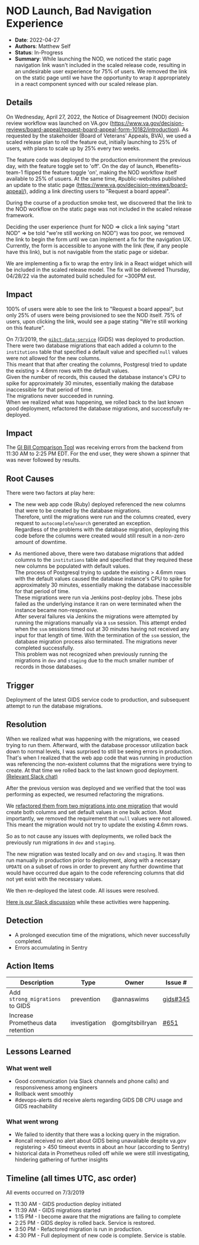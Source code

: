 # NOD Launch, Bad Navigation Experience

- **Date**: 2022-04-27
- **Authors**: Matthew Self
- **Status**: In-Progress
- **Summary**: While launching the NOD, we noticed the static page navigation link wasn't included in the scaled release code, resulting in an undesirable user experience for 75% of users. We removed the link on the static page until we have the opportunity to wrap it appropriately in a react component synced with our scaled release plan.

## Details
On Wednesday, April 27, 2022, the Notice of Disagreement (NOD) decision review workflow was launched on VA.gov (https://www.va.gov/decision-reviews/board-appeal/request-board-appeal-form-10182/introduction). As requested by the stakeholder (Board of Veterans' Appeals, BVA), we used a scaled release plan to roll the feature out, initially launching to 25% of users, with plans to scale up by 25% every two weeks.

The feature code was deployed to the production environment the previous day, with the feature toggle set to 'off'. On the day of launch, #benefits-team-1 flipped the feature toggle 'on', making the NOD workflow itself available to 25% of usuers. At the same time, #public-websites published an update to the static page (https://www.va.gov/decision-reviews/board-appeal/), adding a link directing users to "Request a board appeal".

During the course of a production smoke test, we discovered that the link to the NOD workflow on the static page was not included in the scaled release framework.

Deciding the user experience (hunt for NOD => click a link saying "start NOD" => be told "we're still working on NOD") was too poor, we removed the link to begin the form until we can implement a fix for the navigation UX. Currently, the form is accessible to anyone with the link (few, if any people have this link), but is not navigable from the static page or sidebar.

We are implementing a fix to wrap the entry link in a React widget which will be included in the scaled release model. The fix will be delivered Thursday, 04/28/22 via the automated build scheduled for ~300PM est.

## Impact
100% of users were able to see the link to "Request a board appeal", but only 25% of users were being provisioned to see the NOD itself. 75% of users, upon clicking the link, would see a page stating "We're still working on this feature".




On 7/3/2019, the [`gibct-data-service`](https://github.com/department-of-veterans-affairs/gibct-data-service/) (GIDS) was deployed to production.  
There were two database migrations that each added a column to the `institutions` table that specified a default value and specified `null` values were not allowed for the new columns.  
This meant that that after creating the columns, Postgresql tried to update the existing > 4.6mm rows with the default values.  
Given the number of records, this caused the database instance's CPU to spike for approximately 30 minutes, essentially making the database inaccessible for that period of time.  
The migrations never succeeded in running.  
When we realized what was happening, we rolled back to the last known good deployment, refactored the database migrations, and successfully re-deployed.

## Impact

The [GI Bill Comparison Tool](https://www.va.gov/gi-bill-comparison-tool/) was receiving errors from the backend from 11:30 AM to 2:25 PM EDT.
For the end user, they were shown a spinner that was never followed by results.

## Root Causes

There were two factors at play here:

* The new web app code (Ruby) deployed referenced the new columns that were to be created by the database migrations.  
Therefore, until the migrations were run and the columns created, every request to `autocomplete`/`search` generated an exception.  
Regardless of the problems with the database migration, deploying this code before the columns were created would still result in a non-zero amount of downtime.

* As mentioned above, there were two database migrations that added columns to the `institutions` table and specified that they required these new columns be populated with default values.  
The process of Postgresql trying to update the existing > 4.6mm rows with the default values caused the database instance's CPU to spike for approximately 30 minutes, essentially making the database inaccessible for that period of time.  
These migrations were run via Jenkins post-deploy jobs.  These jobs failed as the underlying instance it ran on were terminated when the instance became non-responsive.  
After several failures via Jenkins the migrations were attempted by running the migrations manually via a `ssm` session.  This attempt ended when the `ssm` sessions timed out at 30 minutes having not received any input for that length of time. With the termination of the `ssm` session, the database migration process also terminated.  The migrations never completed successfully.  
This problem was not recognized when previously running the migrations in `dev` and `staging` due to the much smaller number of records in those databases.

## Trigger

Deployment of the latest GIDS service code to production, and subsequent attempt to run the database migrations.

## Resolution

When we realized what was happening with the migrations, we ceased trying to run them.
Afterward, with the database processor utilization back down to normal levels, I was surprised to still be seeing errors in production.
That's when I realized that the web app code that was running in production was referencing the non-existent columns that the migrations were trying to create.
At that time we rolled back to the last known good deployment.  [(Relevant Slack chat)](https://dsva.slack.com/archives/C7S6EA0ES/p1562177773006400)

After the previous version was deployed and we verified that the tool was performing as expected, we resumed refactoring the migrations.

We [refactored them from two migrations into one migration](https://github.com/department-of-veterans-affairs/gibct-data-service/pull/386) that would create both columns and set default values in one bulk action.  Most importantly, we removed the requirement that `null` values were not allowed.  This meant the migration would not try to update the existing 4.6mm rows.

So as to not cause any issues with deployments, we rolled back the previously run migrations in `dev` and `staging`.

The new migration was tested locally and on `dev` and `staging`.
It was then run manually in production prior to deployment, along with a necessary `UPDATE` on a subset of rows in order to prevent any further downtime that would have occurred due again to the code referencing columns that did not yet exist with the necessary values.

We then re-deployed the latest code.  All issues were resolved.

[Here is our Slack discussion](https://dsva.slack.com/messages/GKSP2L06P) while these activities were happening.

## Detection

* A prolonged execution time of the migrations, which never successfully completed.
* Errors accumulating in Sentry

## Action Items

| Description | Type | Owner | Issue # |
| --- | --- | --- | --- |
| Add `strong_migrations` to GIDS | prevention | @annaswims | [gids#345](https://github.com/department-of-veterans-affairs/gibct-data-service/issues/345) |
| Increase Prometheus data retention | investigation | @omgitsbillryan | [#651](https://github.com/department-of-veterans-affairs/va.gov-team/issues/651)

## Lessons Learned

### What went well

* Good communication (via Slack channels and phone calls) and responsiveness among engineers
* Rollback went smoothly
* #devops-alerts did receive alerts regarding GIDS DB CPU usage and GIDS reachability

### What went wrong

* We failed to identity that there was a locking query in the migration.
* #oncall received no alert about GIDS being unavailable despite va.gov registering > 450 timeout events in about an hour (according to Sentry)
* historical data in Prometheus rolled off while we were still investigating, hindering gathering of further insights

## Timeline (all times UTC, asc order)

All events occurred on 7/3/2019

* 11:30 AM - GIDS production deploy initiated
* 11:39 AM - GIDS migrations started
* 1:15 PM - I become aware that the migrations are failing to complete
* 2:25 PM - GIDS deploy is rolled back.  Service is restored.
* 3:50 PM - Refactored migration is run in production.
* 4:30 PM - Full deployment of new code is complete.  Service is stable.
